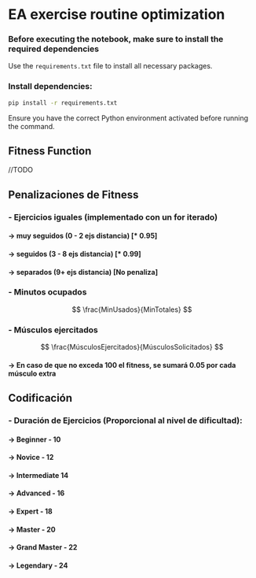 # EA exercise routine optimization

### Before executing the notebook, make sure to install the required dependencies

Use the `requirements.txt` file to install all necessary packages.

### Install dependencies:

```bash
pip install -r requirements.txt
```

Ensure you have the correct Python environment activated before running the command.

## Fitness Function

//TODO

## Penalizaciones de Fitness

### - Ejercicios iguales (implementado con un for iterado)
#### -> muy seguidos (0 - 2 ejs distancia) [* 0.95]
#### -> seguidos (3 - 8 ejs distancia) [* 0.99]
#### -> separados (9+ ejs distancia) [No penaliza]

### - Minutos ocupados
$$
\frac{MinUsados}{MinTotales}
$$

### - Músculos ejercitados
$$
\frac{MúsculosEjercitados}{MúsculosSolicitados}
$$
#### -> En caso de que no exceda 100 el fitness, se sumará 0.05 por cada músculo extra




## Codificación

### - Duración de Ejercicios (Proporcional al nivel de dificultad):
#### -> Beginner - 10
#### -> Novice - 12
#### -> Intermediate 14
#### -> Advanced - 16
#### -> Expert - 18
#### -> Master - 20
#### -> Grand Master - 22
#### -> Legendary - 24
